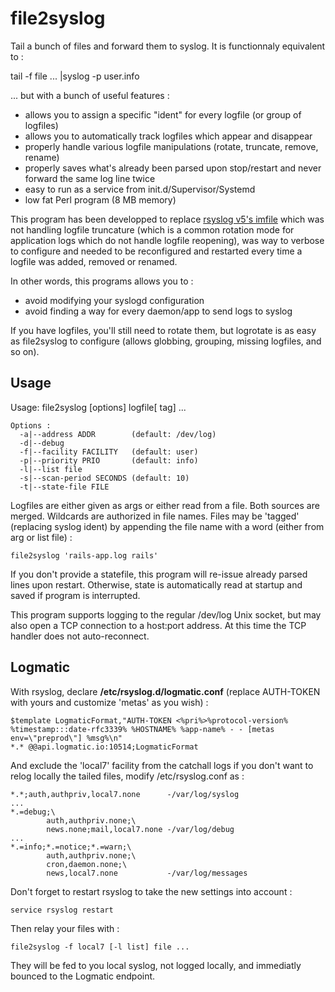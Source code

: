 file2syslog
===========

Tail a bunch of files and forward them to syslog. It is functionnaly equivalent to :

  tail -f file ... |syslog -p user.info

... but with a bunch of useful features :

* allows you to assign a specific "ident" for every logfile (or group of logfiles)
* allows you to automatically track logfiles which appear and disappear
* properly handle various logfile manipulations (rotate, truncate, remove, rename)
* properly saves what's already been parsed upon stop/restart and never forward
  the same log line twice
* easy to run as a service from init.d/Supervisor/Systemd
* low fat Perl program (8 MB memory)

This program has been developped to replace [rsyslog v5's
imfile](http://www.rsyslog.com/doc/v5-stable/configuration/modules/imfile.html)
which was not handling logfile truncature (which is a common rotation mode for
application logs which do not handle logfile reopening), was way to verbose to
configure and needed to be reconfigured and restarted every time a logfile was
added, removed or renamed.

In other words, this programs allows you to :

* avoid modifying your syslogd configuration
* avoid finding a way for every daemon/app to send logs to syslog

If you have logfiles, you'll still need to rotate them, but logrotate is as
easy as file2syslog to configure (allows globbing, grouping, missing logfiles,
and so on).


Usage
-----

Usage: file2syslog [options] logfile[ tag] ...

    Options :
      -a|--address ADDR        (default: /dev/log)
      -d|--debug
      -f|--facility FACILITY   (default: user)
      -p|--priority PRIO       (default: info)
      -l|--list file
      -s|--scan-period SECONDS (default: 10)
      -t|--state-file FILE

Logfiles are either given as args or either read from a file. Both sources are
merged. Wildcards are authorized in file names. Files may be 'tagged'
(replacing syslog ident) by appending the file name with a word (either from
arg or list file) :

    file2syslog 'rails-app.log rails'

If you don't provide a statefile, this program will re-issue already parsed
lines upon restart. Otherwise, state is automatically read at startup and saved
if program is interrupted.

This program supports logging to the regular /dev/log Unix socket, but may also
open a TCP connection to a host:port address. At this time the TCP handler does
not auto-reconnect.


Logmatic
--------

With rsyslog, declare **/etc/rsyslog.d/logmatic.conf** (replace AUTH-TOKEN with
yours and customize 'metas' as you wish) :

    $template LogmaticFormat,"AUTH-TOKEN <%pri%>%protocol-version% %timestamp:::date-rfc3339% %HOSTNAME% %app-name% - - [metas env=\"preprod\"] %msg%\n"
    *.* @@api.logmatic.io:10514;LogmaticFormat

And exclude the 'local7' facility from the catchall logs if you don't want to
relog locally the tailed files, modify /etc/rsyslog.conf as :

    *.*;auth,authpriv,local7.none      -/var/log/syslog
    ...
    *.=debug;\
            auth,authpriv.none;\
            news.none;mail,local7.none -/var/log/debug
    ...
    *.=info;*.=notice;*.=warn;\
            auth,authpriv.none;\
            cron,daemon.none;\
            news,local7.none           -/var/log/messages

Don't forget to restart rsyslog to take the new settings into account :

    service rsyslog restart

Then relay your files with :

    file2syslog -f local7 [-l list] file ...

They will be fed to you local syslog, not logged locally, and immediatly bounced
to the Logmatic endpoint.

